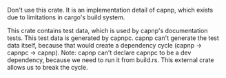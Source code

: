 Don't use this crate.  It is an implementation detail of capnp, which
exists due to limitations in cargo's build system.

This crate contains test data, which is used by capnp's documentation
tests.  This test data is generated by capnpc.  capnp can't generate
the test data itself, because that would create a dependency cycle
(capnp -> capnpc -> capnp).  Note: capnp can't declare capnpc to be a
dev dependency, because we need to run it from build.rs.  This
external crate allows us to break the cycle.
